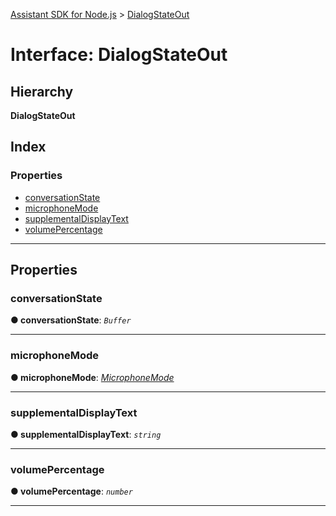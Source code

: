 [Assistant SDK for Node.js](../README.md) > [DialogStateOut](../interfaces/dialogstateout.md)

# Interface: DialogStateOut

## Hierarchy

**DialogStateOut**

## Index

### Properties

* [conversationState](dialogstateout.md#conversationstate)
* [microphoneMode](dialogstateout.md#microphonemode)
* [supplementalDisplayText](dialogstateout.md#supplementaldisplaytext)
* [volumePercentage](dialogstateout.md#volumepercentage)

---

## Properties

<a id="conversationstate"></a>

###  conversationState

**● conversationState**: *`Buffer`*

___
<a id="microphonemode"></a>

###  microphoneMode

**● microphoneMode**: *[MicrophoneMode](../enums/microphonemode.md)*

___
<a id="supplementaldisplaytext"></a>

###  supplementalDisplayText

**● supplementalDisplayText**: *`string`*

___
<a id="volumepercentage"></a>

###  volumePercentage

**● volumePercentage**: *`number`*

___

